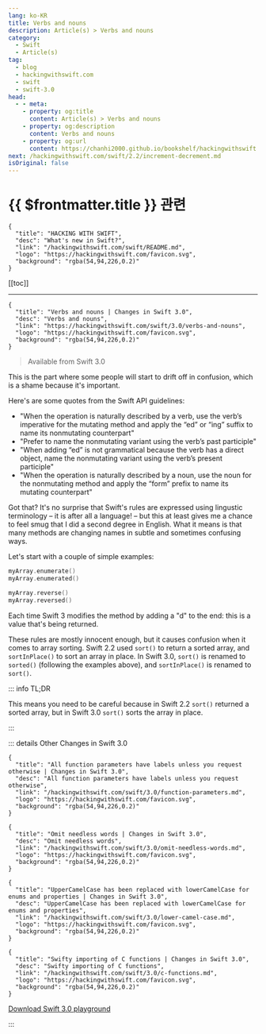 ```yaml
---
lang: ko-KR
title: Verbs and nouns
description: Article(s) > Verbs and nouns
category:
  - Swift
  - Article(s)
tag: 
  - blog
  - hackingwithswift.com
  - swift
  - swift-3.0
head:
  - - meta:
    - property: og:title
      content: Article(s) > Verbs and nouns
    - property: og:description
      content: Verbs and nouns
    - property: og:url
      content: https://chanhi2000.github.io/bookshelf/hackingwithswift.com/swift/3.0/verbs-and-nouns.html
next: /hackingwithswift.com/swift/2.2/increment-decrement.md
isOriginal: false
---
```


# {{ $frontmatter.title }} 관련

```component VPCard
{
  "title": "HACKING WITH SWIFT",
  "desc": "What's new in Swift?",
  "link": "/hackingwithswift.com/swift/README.md",
  "logo": "https://hackingwithswift.com/favicon.svg",
  "background": "rgba(54,94,226,0.2)"
}
```

[[toc]]

---

```component VPCard
{
  "title": "Verbs and nouns | Changes in Swift 3.0",
  "desc": "Verbs and nouns",
  "link": "https://hackingwithswift.com/swift/3.0/verbs-and-nouns", 
  "logo": "https://hackingwithswift.com/favicon.svg",
  "background": "rgba(54,94,226,0.2)"
}
```

> Available from Swift 3.0

This is the part where some people will start to drift off in confusion, which is a shame because it's important.

Here's are some quotes from the Swift API guidelines:

- "When the operation is naturally described by a verb, use the verb’s imperative for the mutating method and apply the “ed” or “ing” suffix to name its nonmutating counterpart"
- "Prefer to name the nonmutating variant using the verb’s past participle"
- "When adding “ed” is not grammatical because the verb has a direct object, name the nonmutating variant using the verb’s present participle"
- "When the operation is naturally described by a noun, use the noun for the nonmutating method and apply the “form” prefix to name its mutating counterpart"

Got that? It's no surprise that Swift's rules are expressed using lingustic terminology – it is after all a language! – but this at least gives me a chance to feel smug that I did a second degree in English. What it means is that many methods are changing names in subtle and sometimes confusing ways.

Let's start with a couple of simple examples:

```swift
myArray.enumerate()
myArray.enumerated()

myArray.reverse()
myArray.reversed()
```

Each time Swift 3 modifies the method by adding a "d" to the end: this is a value that's being returned.

These rules are mostly innocent enough, but it causes confusion when it comes to array sorting. Swift 2.2 used `sort()` to return a sorted array, and `sortInPlace()` to sort an array in place. In Swift 3.0, `sort()` is renamed to `sorted()` (following the examples above), and `sortInPlace()` is renamed to `sort()`.

::: info TL;DR

This means you need to be careful because in Swift 2.2 `sort()` returned a sorted array, but in Swift 3.0 `sort()` sorts the array in place.

:::

::: details Other Changes in Swift 3.0

```component VPCard
{
  "title": "All function parameters have labels unless you request otherwise | Changes in Swift 3.0",
  "desc": "All function parameters have labels unless you request otherwise",
  "link": "/hackingwithswift.com/swift/3.0/function-parameters.md",
  "logo": "https://hackingwithswift.com/favicon.svg",
  "background": "rgba(54,94,226,0.2)"
}
```

```component VPCard
{
  "title": "Omit needless words | Changes in Swift 3.0",
  "desc": "Omit needless words",
  "link": "/hackingwithswift.com/swift/3.0/omit-needless-words.md",
  "logo": "https://hackingwithswift.com/favicon.svg",
  "background": "rgba(54,94,226,0.2)"
}
```

```component VPCard
{
  "title": "UpperCamelCase has been replaced with lowerCamelCase for enums and properties | Changes in Swift 3.0",
  "desc": "UpperCamelCase has been replaced with lowerCamelCase for enums and properties",
  "link": "/hackingwithswift.com/swift/3.0/lower-camel-case.md",
  "logo": "https://hackingwithswift.com/favicon.svg",
  "background": "rgba(54,94,226,0.2)"
}
```

```component VPCard
{
  "title": "Swifty importing of C functions | Changes in Swift 3.0",
  "desc": "Swifty importing of C functions",
  "link": "/hackingwithswift.com/swift/3.0/c-functions.md",
  "logo": "https://hackingwithswift.com/favicon.svg",
  "background": "rgba(54,94,226,0.2)"
}
```
<!-- 
```component VPCard
{
  "title": "Verbs and nouns | Changes in Swift 3.0",
  "desc": "Verbs and nouns",
  "link": "/hackingwithswift.com/swift/3.0/verbs-and-nouns.md",
  "logo": "https://hackingwithswift.com/favicon.svg",
  "background": "rgba(54,94,226,0.2)"
}
```
-->
[<FontIcon icon="fas fa-file-zipper"/>Download Swift 3.0 playground](https://hackingwithswift.com/files/playgrounds/swift/playground-2-2-to-3-0.playground.zip)

:::

